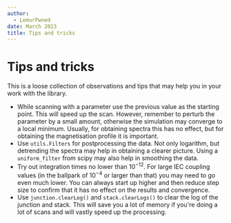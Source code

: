 ```yaml
---
author:
  - LemurPwned
date: March 2023
title: Tips and tricks
---
```


# Tips and tricks

This is a loose collection of observations and tips that may help you in your work with the library.

- While scanning with a parameter use the previous value as the starting point. This will speed up the scan. However, remember to perturb the parameter by a small amount, otherwise the simulation may converge to a local minimum. Usually, for obtaining spectra this has no effect, but for obtaining the magnetisation profile it is important.
- Use `utils.Filters` for postprocessing the data. Not only logarithm, but detrending the spectra may help in obtaining a clearer picture. Using a `uniform_filter` from scipy may also help in smoothing the data.
- Try out integration times no lower than $10^{-12}$. For large IEC coupling values (in the ballpark of $10^{-4}$ or larger than that) you may need to go even much lower. You can always start up higher and then reduce step size to confirm that it has no effect on the results and convergence.
- Use `junction.clearLog()` and `stack.clearLogs()` to clear the log of the junction and stack. This will save you a lot of memory if you're doing a lot of scans and will vastly speed up the processing.
